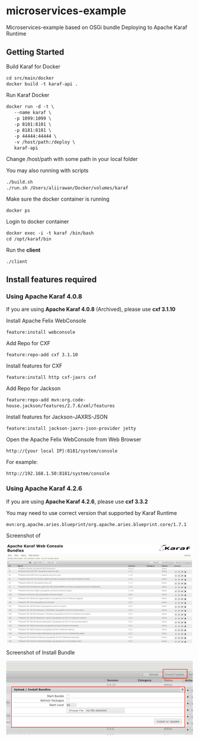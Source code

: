 # microservices-example

Microservices-example based on OSGi bundle
Deploying to Apache Karaf Runtime

## Getting Started

Build Karaf for Docker

	cd src/main/docker
	docker build -t karaf-api .
	
Run Karaf Docker
	
	docker run -d -t \
	   --name karaf \
	   -p 1099:1099 \ 
	   -p 8101:8101 \
	   -p 8181:8181 \
	   -p 44444:44444 \
	   -v /host/path:/deploy \
	   karaf-api
	
Change /host/path with some path in your local folder	
	
You may also running with scripts

	./build.sh
	./run.sh /Users/aliirawan/Docker/volumes/karaf
			
Make sure the docker container is running

	docker ps
	
Login to docker container

	docker exec -i -t karaf /bin/bash
	cd /opt/karaf/bin

Run the **client**	
	
	./client
	
## Install features required

### Using Apache Karaf 4.0.8
If you are using **Apache Karaf 4.0.8** (Archived), please use **cxf 3.1.10**

Install Apache Felix WebConsole

	feature:install webconsole

Add Repo for CXF

	feature:repo-add cxf 3.1.10

Install features for CXF

	feature:install http cxf-jaxrs cxf

Add Repo for Jackson

	feature:repo-add mvn:org.code-house.jackson/features/2.7.6/xml/features
	
Install features for Jackson-JAXRS-JSON
	
	feature:install jackson-jaxrs-json-provider jetty
	
Open the Apache Felix WebConsole from Web Browser

	http://{your local IP}:8181/system/console			
	
For example:

	http://192.168.1.50:8181/system/console			
	
### Using Apache Karaf 4.2.6
If you are using **Apache Karaf 4.2.6**, please use **cxf 3.3.2**

You may need to use correct version that supported by Karaf Runtime


	mvn:org.apache.aries.blueprint/org.apache.aries.blueprint.core/1.7.1	
	
Screenshot of 

![Web Console](https://raw.githubusercontent.com/ali-irawan/microservices-example/master/src/main/resources/webconsole.png  "WebConsole")

Screenshot of Install Bundle

![Install Bundle](https://raw.githubusercontent.com/ali-irawan/microservices-example/master/src/main/resources/install-bundle.png  "Install Bundle")

		